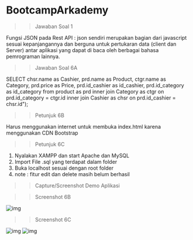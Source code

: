 # BootcampArkademy

>> Jawaban Soal 1

Fungsi JSON pada Rest API : json sendiri merupakan bagian dari javascript sesuai kepanjangannya dan berguna untuk pertukaran data (client dan Server) antar aplikasi yang dapat di baca oleh berbagai bahasa pemrograman lainnya.

>> Jawaban Soal 6A

SELECT chsr.name as Cashier, prd.name as Product, ctgr.name as Category, prd.price as Price, prd.id_cashier as id_cashier, prd.id_category as id_category
from product as prd
inner join Category as ctgr on prd.id_category = ctgr.id inner join Cashier as chsr on prd.id_cashier = chsr.id");

>> Petunjuk 6B

Harus menggunakan internet untuk membuka index.html karena menggunakan CDN Bootstrap

>> Petunjuk 6C

1. Nyalakan XAMPP dan start Apache dan MySQL
2. Import File .sql yang terdapat dalam folder
3. Buka localhost sesuai dengan root folder
4. note : fitur edit dan delete masih belum berhasil

>> Capture/Screenshot Demo Aplikasi


>> Screenshot 6B

![img](https://i.imgur.com/Z2P0UvX.png)

>> Screenshot 6C

![img](https://i.imgur.com/L7IKTVG.png)
![img](https://i.imgur.com/oHmXML3.png)
